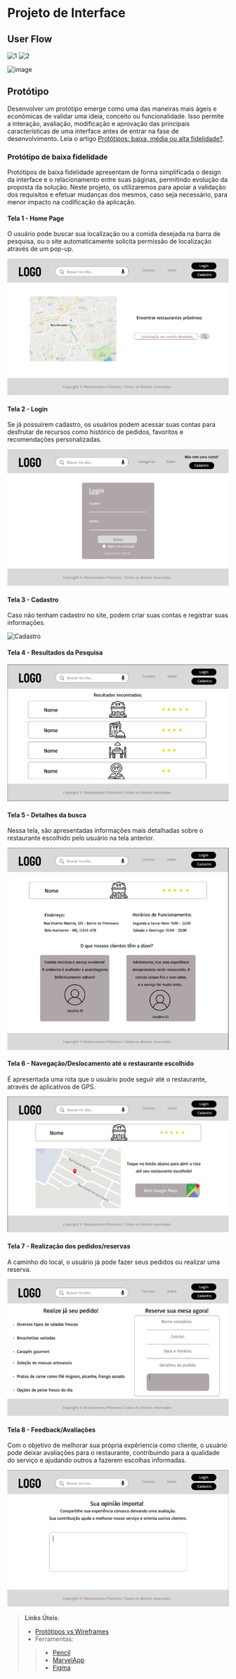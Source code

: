
# Projeto de Interface

## User Flow

![1](https://github.com/ICEI-PUC-Minas-PMV-ADS/pmv-ads-2024-1-e1-proj-web-t12-restaurantes-proximos/assets/166898594/5d99fbe2-c489-454f-bb46-6a48ae368d3c)
![2](https://github.com/ICEI-PUC-Minas-PMV-ADS/pmv-ads-2024-1-e1-proj-web-t12-restaurantes-proximos/assets/166898594/70d8e669-3cbc-42df-85ec-138b4b019a37)

![image](https://github.com/ICEI-PUC-Minas-PMV-ADS/pmv-ads-2024-1-e1-proj-web-t12-restaurantes-proximos/assets/166898594/4ac60080-100e-46ae-a639-0fd230686dee)


## Protótipo

Desenvolver um protótipo emerge como uma das maneiras mais ágeis e econômicas de validar uma ideia, conceito ou funcionalidade. Isso permite a interação, avaliação, modificação e aprovação das principais características de uma interface antes de entrar na fase de desenvolvimento. Leia o artigo [Protótipos: baixa, média ou alta fidelidade?](https://medium.com/ladies-that-ux-br/prot%C3%B3tipos-baixa-m%C3%A9dia-ou-alta-fidelidade-71d897559135).

### Protótipo de baixa fidelidade

Protótipos de baixa fidelidade apresentam de forma simplificada o design da interface e o relacionamento entre suas páginas, permitindo evolução da proposta da solução. Neste projeto, os utilizaremos para apoiar a validação dos requisitos e efetuar mudanças dos mesmos, caso seja necessário, para menor impacto na codificação da aplicação.


#### Tela 1 - Home Page

O usuário pode buscar sua localização ou a comida desejada na barra de pesquisa, ou o site automaticamente solicita permissão de localização através de um pop-up.

![Home Page](https://github.com/ICEI-PUC-Minas-PMV-ADS/pmv-ads-2024-1-e1-proj-web-t12-restaurantes-proximos/blob/main/documentos/img/Tela%201%20-%20Home%20Page.png?raw=true)


#### Tela 2 - Login

Se já possuírem cadastro, os usuários podem acessar suas contas para desfrutar de recursos como histórico de pedidos, favoritos e recomendações personalizadas.

![Login](https://github.com/ICEI-PUC-Minas-PMV-ADS/pmv-ads-2024-1-e1-proj-web-t12-restaurantes-proximos/blob/main/documentos/img/Tela%202%20-%20Login.png?raw=true)


#### Tela 3 - Cadastro

Caso não tenham cadastro no site, podem criar suas contas e registrar suas informações.

![Cadastro](https://github.com/ICEI-PUC-Minas-PMV-ADS/pmv-ads-2024-1-e1-proj-web-t12-restaurantes-proximos/assets/166944828/b2ced15e-e238-4836-98e3-3f581e737b46)


#### Tela 4 - Resultados da Pesquisa

![Resultados da Pesquisa](https://github.com/ICEI-PUC-Minas-PMV-ADS/pmv-ads-2024-1-e1-proj-web-t12-restaurantes-proximos/blob/main/documentos/img/Tela%204%20-%20Resultados%20da%20Pesquisa.png?raw=true)


#### Tela 5 - Detalhes da busca

Nessa tela, são apresentadas informações mais detalhadas sobre o restaurante escolhido pelo usuário na tela anterior.

![Detalhes da busca](https://github.com/ICEI-PUC-Minas-PMV-ADS/pmv-ads-2024-1-e1-proj-web-t12-restaurantes-proximos/blob/main/documentos/img/Tela%205%20-%20Detalhes%20da%20busca.png?raw=true)


#### Tela 6 - Navegação/Deslocamento até o restaurante escolhido

É apresentada uma rota que o usuário pode seguir até o restaurante, através de aplicativos de GPS.

![Navegação/Deslocamento até o restaurante escolhido](https://github.com/ICEI-PUC-Minas-PMV-ADS/pmv-ads-2024-1-e1-proj-web-t12-restaurantes-proximos/blob/main/documentos/img/Tela%206%20-%20Navega%C3%A7%C3%A3o-Deslocamento%20at%C3%A9%20o%20restaurante%20escolhido.png?raw=true)


#### Tela 7 - Realização dos pedidos/reservas

A caminho do local, o usuário já pode fazer seus pedidos ou realizar uma reserva.

![Realização dos pedidos/reservas](https://github.com/ICEI-PUC-Minas-PMV-ADS/pmv-ads-2024-1-e1-proj-web-t12-restaurantes-proximos/blob/main/documentos/img/Tela%207%20-%20Realiza%C3%A7%C3%A3o%20dos%20pedidos-reservas.png?raw=true)


#### Tela 8 - Feedback/Avaliações

Com o objetivo de melhorar sua própria expêriencia como cliente, o usuário pode deixar avaliações para o restaurante, contribuindo para a qualidade do serviço e ajudando outros a fazerem escolhas informadas.

![Feedback/Avaliações](https://github.com/ICEI-PUC-Minas-PMV-ADS/pmv-ads-2024-1-e1-proj-web-t12-restaurantes-proximos/blob/main/documentos/img/Tela%208%20-%20Feedback-Avalia%C3%A7%C3%B5es.png?raw=true)


> **Links Úteis**:
> - [Protótipos vs Wireframes](https://www.nngroup.com/videos/prototypes-vs-wireframes-ux-projects/)
>- Ferramentas:
>> - [Pencil](https://pencil.evolus.vn/)
>> - [MarvelApp](https://marvelapp.com/)
>> - [Figma](https://www.figma.com/)



